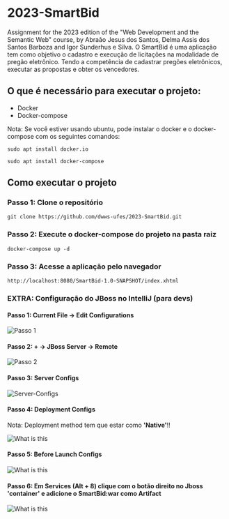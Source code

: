 # 2023-SmartBid
Assignment for the 2023 edition of the "Web Development and the Semantic Web" course, by Abraão Jesus dos Santos, Delma Assis dos Santos Barboza and Igor Sunderhus e Silva.
O SmartBid é uma aplicação tem como objetivo o cadastro e execução de licitações na modalidade de pregão eletrônico. Tendo a competência de cadastrar pregões eletrônicos, executar as propostas e obter os vencedores.

## O que é necessário para executar o projeto:

- Docker
- Docker-compose

Nota: Se você estiver usando ubuntu, pode instalar o docker e o docker-compose com os seguintes comandos:

```sudo apt install docker.io```

```sudo apt install docker-compose```

## Como executar o projeto

### Passo 1: Clone o repositório

```git clone https://github.com/dwws-ufes/2023-SmartBid.git```

### Passo 2: Execute o docker-compose do projeto na pasta raiz

```docker-compose up -d```

### Passo 3: Acesse a aplicação pelo navegador

```http://localhost:8080/SmartBid-1.0-SNAPSHOT/index.xhtml```

### EXTRA: Configuração do JBoss no IntelliJ (para devs)

#### Passo 1: Current File -> Edit Configurations

![Passo 1](pics/passo1.png)

#### Passo 2: + -> JBoss Server -> Remote

![Passo 2](pics/passo2.png)

#### Passo 3: Server Configs

![Server-Configs](pics/server-config.png)

#### Passo 4: Deployment Configs

Nota: Deployment method tem que estar como **'Native'**!!

![What is this](pics/deployment-config.png)

#### Passo 5: Before Launch Configs

![What is this](pics/before-launch-config.png)

#### Passo 6: Em Services (Alt + 8) clique com o botão direito no Jboss 'container' e adicione o SmartBid:war como Artifact

![What is this](pics/artifacts.png)

